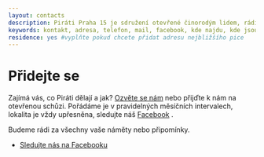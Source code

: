 ```yaml
---
layout: contacts
description: Piráti Praha 15 je sdružení otevřené činorodým lidem, rádi přivítáme nové příznivce a dobrovolníky, kterým Praha 15 leží na srdci.
keywords: kontakt, adresa, telefon, mail, facebook, kde najdu, kde jsou, pirati praha 15, praha
residence: yes #vyplňte pokud chcete přidat adresu nejbližšího pice
---
```


<div class="o-section-header o-section-header--indented">
  <h1 class="t-h2-alt">Přidejte se</h1>
</div>

Zajímá vás, co Piráti dělají a jak? [Ozvěte se nám](mailto:praha15@pirati.cz) nebo přijďte k nám na otevřenou schůzi. Pořádáme je v pravidelných měsíčních intervalech, lokalita je vždy upřesněna, sledujte náš [Facebook](https://www.facebook.com/piratipraha15) .

Budeme rádi za všechny vaše náměty nebo připomínky.

* <a class="c-emphasized-anchor" href="{{ site.facebook.profilePage }}">Sledujte nás na Facebooku</a>


